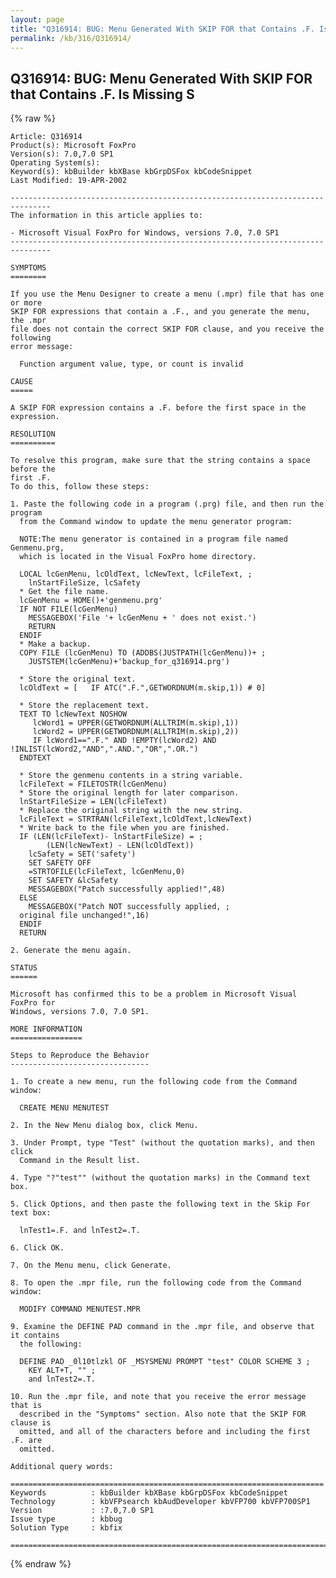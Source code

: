 ```yaml
---
layout: page
title: "Q316914: BUG: Menu Generated With SKIP FOR that Contains .F. Is Missing S"
permalink: /kb/316/Q316914/
---
```


## Q316914: BUG: Menu Generated With SKIP FOR that Contains .F. Is Missing S

{% raw %}

	Article: Q316914
	Product(s): Microsoft FoxPro
	Version(s): 7.0,7.0 SP1
	Operating System(s): 
	Keyword(s): kbBuilder kbXBase kbGrpDSFox kbCodeSnippet
	Last Modified: 19-APR-2002
	
	-------------------------------------------------------------------------------
	The information in this article applies to:
	
	- Microsoft Visual FoxPro for Windows, versions 7.0, 7.0 SP1 
	-------------------------------------------------------------------------------
	
	SYMPTOMS
	========
	
	If you use the Menu Designer to create a menu (.mpr) file that has one or more
	SKIP FOR expressions that contain a .F., and you generate the menu, the .mpr
	file does not contain the correct SKIP FOR clause, and you receive the following
	error message:
	
	  Function argument value, type, or count is invalid
	
	CAUSE
	=====
	
	A SKIP FOR expression contains a .F. before the first space in the expression.
	
	RESOLUTION
	==========
	
	To resolve this program, make sure that the string contains a space before the
	first .F.
	To do this, follow these steps:
	
	1. Paste the following code in a program (.prg) file, and then run the program
	  from the Command window to update the menu generator program:
	
	  NOTE:The menu generator is contained in a program file named Genmenu.prg,
	  which is located in the Visual FoxPro home directory.
	
	  LOCAL lcGenMenu, lcOldText, lcNewText, lcFileText, ;
	  	lnStartFileSize, lcSafety  
	  * Get the file name.
	  lcGenMenu = HOME()+'genmenu.prg'
	  IF NOT FILE(lcGenMenu)
	  	MESSAGEBOX('File '+ lcGenMenu + ' does not exist.')
	  	RETURN 
	  ENDIF 
	  * Make a backup.
	  COPY FILE (lcGenMenu) TO (ADDBS(JUSTPATH(lcGenMenu))+ ;
	  	JUSTSTEM(lcGenMenu)+'backup_for_q316914.prg')
	
	  * Store the original text.
	  lcOldText = [   IF ATC(".F.",GETWORDNUM(m.skip,1)) # 0]
	
	  * Store the replacement text.
	  TEXT TO lcNewText NOSHOW 
	     lcWord1 = UPPER(GETWORDNUM(ALLTRIM(m.skip),1))
	     lcWord2 = UPPER(GETWORDNUM(ALLTRIM(m.skip),2))
	     IF lcWord1==".F." AND !EMPTY(lcWord2) AND !INLIST(lcWord2,"AND",".AND.","OR",".OR.")
	  ENDTEXT
	
	  * Store the genmenu contents in a string variable.
	  lcFileText = FILETOSTR(lcGenMenu)
	  * Store the original length for later comparison.
	  lnStartFileSize = LEN(lcFileText)
	  * Replace the original string with the new string.
	  lcFileText = STRTRAN(lcFileText,lcOldText,lcNewText) 
	  * Write back to the file when you are finished.
	  IF (LEN(lcFileText)- lnStartFileSize) = ;
	  		(LEN(lcNewText) - LEN(lcOldText))
	  	lcSafety = SET('safety')
	  	SET SAFETY OFF 
	  	=STRTOFILE(lcFileText, lcGenMenu,0) 
	  	SET SAFETY &lcSafety 
	  	MESSAGEBOX("Patch successfully applied!",48)
	  ELSE 
	  	MESSAGEBOX("Patch NOT successfully applied, ;
	  original file unchanged!",16)
	  ENDIF 
	  RETURN 
	
	2. Generate the menu again.
	
	STATUS
	======
	
	Microsoft has confirmed this to be a problem in Microsoft Visual FoxPro for
	Windows, versions 7.0, 7.0 SP1.
	
	MORE INFORMATION
	================
	
	Steps to Reproduce the Behavior
	-------------------------------
	
	1. To create a new menu, run the following code from the Command window:
	
	  CREATE MENU MENUTEST
	
	2. In the New Menu dialog box, click Menu.
	
	3. Under Prompt, type "Test" (without the quotation marks), and then click
	  Command in the Result list.
	
	4. Type "?"test"" (without the quotation marks) in the Command text box.
	
	5. Click Options, and then paste the following text in the Skip For text box:
	
	  lnTest1=.F. and lnTest2=.T.
	
	6. Click OK.
	
	7. On the Menu menu, click Generate.
	
	8. To open the .mpr file, run the following code from the Command window:
	
	  MODIFY COMMAND MENUTEST.MPR
	
	9. Examine the DEFINE PAD command in the .mpr file, and observe that it contains
	  the following:
	
	  DEFINE PAD _0l10tlzkl OF _MSYSMENU PROMPT "test" COLOR SCHEME 3 ;
	  	KEY ALT+T, "" ;
	  	and lnTest2=.T.
	
	10. Run the .mpr file, and note that you receive the error message that is
	  described in the "Symptoms" section. Also note that the SKIP FOR clause is
	  omitted, and all of the characters before and including the first .F. are
	  omitted.
	
	Additional query words:
	
	======================================================================
	Keywords          : kbBuilder kbXBase kbGrpDSFox kbCodeSnippet 
	Technology        : kbVFPsearch kbAudDeveloper kbVFP700 kbVFP700SP1
	Version           : :7.0,7.0 SP1
	Issue type        : kbbug
	Solution Type     : kbfix
	
	=============================================================================
	

{% endraw %}
